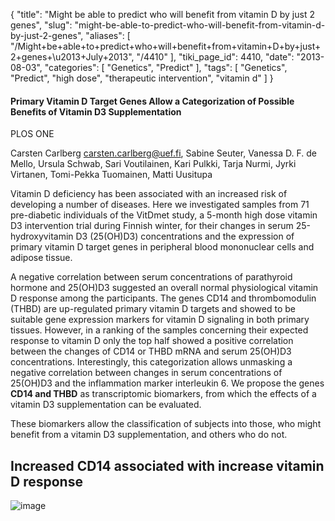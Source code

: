 {
    "title": "Might be able to predict who will benefit from vitamin D by just 2 genes",
    "slug": "might-be-able-to-predict-who-will-benefit-from-vitamin-d-by-just-2-genes",
    "aliases": [
        "/Might+be+able+to+predict+who+will+benefit+from+vitamin+D+by+just+2+genes+\u2013+July+2013",
        "/4410"
    ],
    "tiki_page_id": 4410,
    "date": "2013-08-03",
    "categories": [
        "Genetics",
        "Predict"
    ],
    "tags": [
        "Genetics",
        "Predict",
        "high dose",
        "therapeutic intervention",
        "vitamin d"
    ]
}


#### Primary Vitamin D Target Genes Allow a Categorization of Possible Benefits of Vitamin D3 Supplementation

PLOS ONE 

Carsten Carlberg carsten.carlberg@uef.fi,     Sabine Seuter,     Vanessa D. F. de Mello,     Ursula Schwab,     Sari Voutilainen,     Kari Pulkki,     Tarja Nurmi,     Jyrki Virtanen,     Tomi-Pekka Tuomainen,     Matti Uusitupa

Vitamin D deficiency has been associated with an increased risk of developing a number of diseases. Here we investigated samples from 71 pre-diabetic individuals of the VitDmet study, a 5-month high dose vitamin D3 intervention trial during Finnish winter, for their changes in serum 25-hydroxyvitamin D3 (25(OH)D3) concentrations and the expression of primary vitamin D target genes in peripheral blood mononuclear cells and adipose tissue. 

A negative correlation between serum concentrations of parathyroid hormone and 25(OH)D3 suggested an overall normal physiological vitamin D response among the participants. The genes CD14 and thrombomodulin (THBD) are up-regulated primary vitamin D targets and showed to be suitable gene expression markers for vitamin D signaling in both primary tissues. However, in a ranking of the samples concerning their expected response to vitamin D only the top half showed a positive correlation between the changes of CD14 or THBD mRNA and serum 25(OH)D3 concentrations. Interestingly, this categorization allows unmasking a negative correlation between changes in serum concentrations of 25(OH)D3 and the inflammation marker interleukin 6. We propose the genes  **CD14 and THBD**  as transcriptomic biomarkers, from which the effects of a vitamin D3 supplementation can be evaluated. 

These biomarkers allow the classification of subjects into those, who might benefit from a vitamin D3 supplementation, and others who do not.

## Increased CD14 associated with increase vitamin D response

<img src="https://d378j1rmrlek7x.cloudfront.net/attachments/jpeg/cd14.jpg" alt="image">